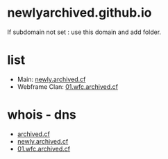 # newlyarchived.github.io
If subdomain not set : use this domain and add folder.

# list
- Main: [newly.archived.cf](https://newly.archived.cf/)
- Webframe Clan: [01.wfc.archived.cf](https://01.wfc.archived.cf/)

# whois - dns
- [archived.cf](https://who.is/dns/archived.cf)
- [newly.archived.cf](https://who.is/dns/newly.archived.cf)
- [01.wfc.archived.cf](https://who.is/dns/01.wfc.archived.cf)
